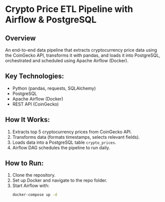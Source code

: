 # Crypto Price ETL Pipeline with Airflow & PostgreSQL

## Overview
An end-to-end data pipeline that extracts cryptocurrency price data using the CoinGecko API, transforms it with pandas, and loads it into PostgreSQL, orchestrated and scheduled using Apache Airflow (Docker).

## Key Technologies:
- Python (pandas, requests, SQLAlchemy)
- PostgreSQL
- Apache Airflow (Docker)
- REST API (CoinGecko)

## How It Works:
1. Extracts top 5 cryptocurrency prices from CoinGecko API.
2. Transforms data (formats timestamps, selects relevant fields).
3. Loads data into a PostgreSQL table `crypto_prices`.
4. Airflow DAG schedules the pipeline to run daily.

## How to Run:
1. Clone the repository.
2. Set up Docker and navigate to the repo folder.
3. Start Airflow with:
   ```bash
   docker-compose up -d
